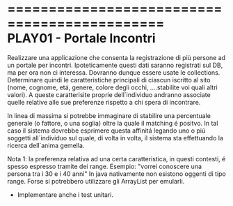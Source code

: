 =============================================  
PLAY01 - Portale Incontri  
=============================================

Realizzare una applicazione che consenta la registrazione di più persone ad un portale per incontri.
Ipoteticamente questi dati saranno registrati sul DB, ma per ora non ci interessa. Dovranno dunque essere usate le collections.
Determinare quindi le caratteristiche principali di ciascun iscritto al sito (nome, cognome, etá, genere, colore degli occhi, ....stabilite voi quali altri valori).
A queste caratterisite proprie dell´individuo andranno associate quelle relative alle sue preferenze rispetto a chi spera di incontrare.


In linea di massima si potrebbe immaginare di stabilire una percentuale generale (o fattore, o una soglia) oltre la quale il matching é positvo.
In tal caso il sistema dovrebbe esprimere questa affinitá legando uno o piú soggetti all´individuo sul quale, di volta in volta, il sistema sta
effettuando la ricerca dell´anima gemella.


Nota 1: la preferenza relativa ad una certa caratteristica, in questi contesti, é spesso espresso tramite dei range. Esempio:
"vorrei conoscere una persona tra i 30 e i 40 anni"
In java nativamente non esistono oggenti di tipo range. Forse si potrebbero utilizzare gli ArrayList per emularli.

* Implementare anche i test unitari.
